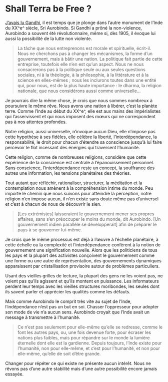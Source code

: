 # Shall Terra be Free ?

[J’avais lu Gandhi](https://tcrouzet.com/2007/04/25/gandhi-et-l%e2%80%99open-source/), il est temps que je plonge dans l’autre monument de l’Inde du XX^e^ siècle, Sri Aurobindo. Si Gandhi a prôné la non-violence, Aurobindo a souvent été révolutionnaire, même si, dès 1905, il évoque lui aussi la possibilité de la lutte non violente.

> La tâche que nous entreprenons est morale et spirituelle, écrit-il. Nous ne cherchons pas à changer les mécanismes, la forme d’un gouvernement, mais à bâtir une nation. La politique fait partie de cette entreprise, toutefois elle n’en est qu’un aspect. Nous ne nous consacrerons pas à la politique seule ou aux seules questions sociales, ni à la théologie, à la philosophie, à la littérature et à la science en elles-mêmes ; nous les inclurons toutes dans une entité qui, pour nous, est de la plus haute importance : le dharma, la religion nationale, que nous considérons aussi comme universelle…

Je pourrais dire la même chose, je crois que nous sommes nombreux à poursuivre le même rêve. Nous avons une nation à libérer, c’est la planète terre. Comme l’Inde au début du XX^e^, elle est aux mains des impérialistes qui l’asservissent et qui nous imposent des mœurs qui ne correspondent pas à nos attentes profondes.

Notre religion, aussi universelle, n’invoque aucun Dieu, elle n’impose pas cette hypothèse à ses fidèles, elle célèbre la liberté, l’interdépendance, la responsabilité, le droit pour chacun d’étendre sa conscience jusqu’à lui faire percevoir le flot incessant des énergies qui traversent l’humanité.

Cette religion, comme de nombreuses religions, considère que cette expérience de la conscience est centrale à l’épanouissement personnel. Sans conscience, l’interdépendance reste un concept, la souffrance des autres une information, les tensions planétaires des théories.

Tout autant que réfléchir, rationaliser, structurer, la méditation et la contemplation nous amènent à la compréhension intime du monde. Peu importe le chemin que nous suivons pour atteindre la perception, notre religion n’en impose aucun, il n’en existe sans doute même pas d’universel et c’est à chacun de nous de découvrir le sien.

> \[Les extrémistes\] laisseraient le gouvernement mener ses propres affaires, sans s’en préoccuper le moins du monde, dit Aurobindo. \[Un gouvernement indien parallèle se développerait\] afin de préparer le pays à se gouverner lui-même.

Je crois que le même processus est déjà à l’œuvre à l’échelle planétaire, à cette échelle ou la complexité et l’interdépendance confèrent à la notion de gouvernement une signification nouvelle. Alors que les politiciens de tous les pays et la plupart des activistes conçoivent le gouvernement comme une forme ou une autre de représentation, des gouvernements dynamiques apparaissent par cristallisation provisoire autour de problèmes particuliers.

Usant des vieilles grilles de lecture, la plupart des gens ne les voient pas, ne voient pas qu’ils agissent et qu’ils montent en puissance. Les informateurs perdent leur temps avec les vieilles structures moribondes, les seules dont ils savent parler et apprécier les qualités comme les défauts.

Mais comme Aurobindo le comprit très vite au sujet de l’Inde, l’indépendance n’est pas un but en soi. Chasser l’oppresseur pour adopter son mode de vie n’a aucun sens. Aurobindo croyait que l’Inde avait un message à transmettre à l’humanité.

> Ce n’est pas seulement pour elle-même qu’elle se redresse, comme le font les autres pays, ou, une fois devenue forte, pour écraser les nations plus faibles, mais pour répandre sur le monde la lumière éternelle dont elle est la gardienne. Depuis toujours, l’Inde existe pour l’humanité, non pour elle-même, et c’est pour l’humanité, et non pour elle-même, qu’elle de soit d’être grande.

Changer pour répéter ce qui existe ne présente aucun intérêt. Nous ne rêvons pas d’une autre stabilité mais d’une autre possibilité encore jamais essayée.
